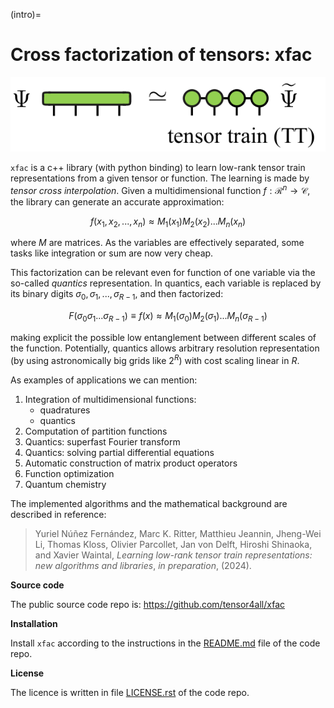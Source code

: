 (intro)=

# Cross factorization of tensors: xfac
![](tci.png)

`xfac` is a c++ library (with python binding) to learn low-rank tensor train representations from a given tensor or function.
The learning is made by *tensor cross interpolation*.
Given a multidimensional function $f:\mathcal{R}^n \rightarrow \mathcal{C}$, the library can generate an accurate approximation:

$$
f(x_1,x_2,...,x_n) \approx M_1(x_1)M_2(x_2)...M_n(x_n)
$$

where $M$ are matrices. As the variables are effectively separated, some tasks like integration or sum are now very cheap.

This factorization can be relevant even for function of one variable via the so-called *quantics* representation. In quantics, each variable is replaced by its binary digits $\sigma_0,\sigma_1,...,\sigma_{R-1}$, and then factorized: 

$$
F(\sigma_{0}\sigma_{1}...\sigma_{R-1}) \equiv f(x) \approx M_1(\sigma_{0})M_2(\sigma_1)...M_n(\sigma_{R-1})
$$

making explicit the possible low entanglement between different scales of the function. Potentially, quantics allows arbitrary resolution representation (by using astronomically big grids like $2^R$) with cost scaling linear in $R$.

As examples of applications we can mention:
1. Integration of multidimensional functions:
    - quadratures
    - quantics
2. Computation of partition functions
3. Quantics: superfast Fourier transform
4. Quantics: solving partial differential equations
5. Automatic construction of matrix product operators
6. Function optimization
7. Quantum chemistry

The implemented algorithms and the mathematical background are described in reference:

> Yuriel Núñez Fernández, Marc K. Ritter, Matthieu Jeannin, Jheng-Wei Li, Thomas Kloss, Olivier Parcollet, Jan von Delft, Hiroshi Shinaoka, and Xavier Waintal, 
> *Learning low-rank tensor train representations: new algorithms and libraries*, *in preparation*, (2024).


**Source code**

The public source code repo is: https://github.com/tensor4all/xfac

**Installation**

Install `xfac` according to the instructions in the [README.md](https://github.com/tensor4all/xfac/blob/main/README.md) file of the code repo.

**License**

The licence is written in file [LICENSE.rst](https://github.com/tensor4all/xfac/blob/main/LICENSE.rst) of the code repo.